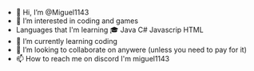 - 👋 Hi, I’m @Miguel1143
- 👀 I’m interested in coding and games
- Languages that I'm learning 🎓
Java
C#
Javascrip
HTML
- 🌱 I’m currently learning coding
- 💞️ I’m looking to collaborate on anywere (unless you need to pay for it)
- 📫 How to reach me on discord I'm miguel1143

<!---
Miguel1143/Miguel1143 is a ✨ special ✨ repository because its `README.md` (this file) appears on your GitHub profile.
You can click the Preview link to take a look at your changes.
--->
